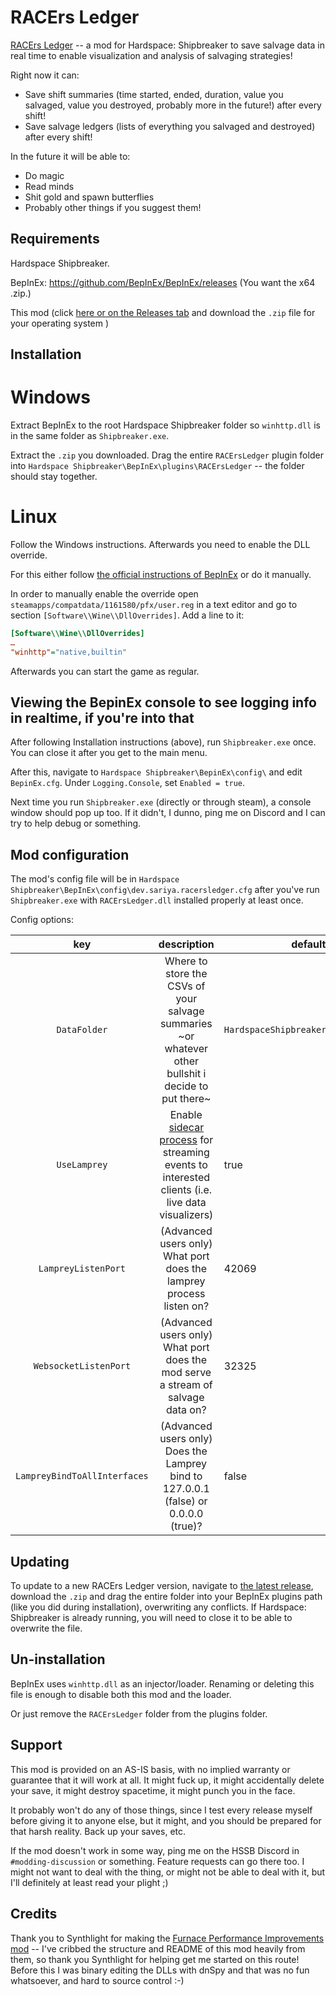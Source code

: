 ﻿# RACErs Ledger

[RACErs Ledger](https://github.com/hssb-racers/racers-ledger) -- a mod for Hardspace: Shipbreaker to save salvage data in real time to enable visualization and analysis of salvaging strategies!

Right now it can:
 - Save shift summaries (time started, ended, duration, value you salvaged, value you destroyed, probably more in the future!) after every shift!
 - Save salvage ledgers (lists of everything you salvaged and destroyed) after every shift!

 In the future it will be able to:
  - Do magic
  - Read minds
  - Shit gold and spawn butterflies
  - Probably other things if you suggest them!

## Requirements

Hardspace Shipbreaker.

BepInEx: https://github.com/BepInEx/BepInEx/releases (You want the x64 .zip.)

This mod (click [here or on the Releases tab](https://github.com/hssb-racers/racers-ledger/releases/latest) and download the `.zip` file for your operating system )

## Installation

# Windows
Extract BepInEx to the root Hardspace Shipbreaker folder so `winhttp.dll` is in the same folder as `Shipbreaker.exe`.

Extract the `.zip` you downloaded. Drag the entire `RACErsLedger` plugin folder into `Hardspace Shipbreaker\BepInEx\plugins\RACErsLedger` -- the folder should stay together. 

# Linux

Follow the Windows instructions. Afterwards you need to enable the DLL override.

For this either follow [the official instructions of BepInEx](https://bepinex.github.io/bepinex_docs/master/articles/advanced/steam_interop.html?tabs=tabid-1#protonwine) or do it manually.

In order to manually enable the override open `steamapps/compatdata/1161580/pfx/user.reg` in a text editor and go to section `[Software\\Wine\\DllOverrides]`.
Add a line to it:

```ini
[Software\\Wine\\DllOverrides]
…
"winhttp"="native,builtin"
```

Afterwards you can start the game as regular.

## Viewing the BepinEx console to see logging info in realtime, if you're into that

After following Installation instructions (above), run `Shipbreaker.exe` once. You can close it after you get to the main menu.

After this, navigate to `Hardspace Shipbreaker\BepinEx\config\` and edit `BepinEx.cfg`. Under `Logging.Console`, set `Enabled = true`.

Next time you run `Shipbreaker.exe` (directly or through steam), a console window should pop up too. If it didn't, I dunno, ping me on Discord and I can try to help debug or something.

## Mod configuration
The mod's config file will be in `Hardspace Shipbreaker\BepInEx\config\dev.sariya.racersledger.cfg` after you've run `Shipbreaker.exe` with `RACErsLedger.dll` installed properly at least once. 

Config options:

|      key     |                                              description                                             | default                             |
|:------------:|:----------------------------------------------------------------------------------------------------:|-------------------------------------|
| `DataFolder` | Where to store the CSVs of your salvage summaries ~or whatever other bullshit i decide to put there~ | `HardspaceShipbreaker\RACErsLedger` |
| `UseLamprey` | Enable [sidecar process](https://git.sariya.dev/sariya/racers-ledger/src/branch/main/RACErsLedgerLamprey/README.md) for streaming events to interested clients (i.e. live data visualizers) | true |
| `LampreyListenPort` | (Advanced users only) What port does the lamprey process listen on? | 42069 |
| `WebsocketListenPort` | (Advanced users only) What port does the mod serve a stream of salvage data on? | 32325 |
| `LampreyBindToAllInterfaces` | (Advanced users only) Does the Lamprey bind to 127.0.0.1 (false) or 0.0.0.0 (true)? | false |

## Updating

To update to a new RACErs Ledger version, navigate to [the latest release](https://github.com/hssb-racers/racers-ledger/releases/latest), download the `.zip` and drag the entire folder into your BepInEx plugins path (like you did during installation), overwriting any conflicts.
If Hardspace: Shipbreaker is already running, you will need to close it to be able to overwrite the file.

## Un-installation

BepInEx uses `winhttp.dll` as an injector/loader. Renaming or deleting this file is enough to disable both this mod and the loader.

Or just remove the `RACErsLedger` folder from the plugins folder.

## Support

This mod is provided on an AS-IS basis, with no implied warranty or guarantee that it will work at all. It might fuck up, it might accidentally delete your save, it might destroy spacetime, it might punch you in the face. 

It probably won't do any of those things, since I test every release myself before giving it to anyone else, but it might, and you should be prepared for that harsh reality. Back up your saves, etc.

If the mod doesn't work in some way, ping me on the HSSB Discord in `#modding-discussion` or something. Feature requests can go there too. I might not want to deal with the thing, or might not be able to deal with it, but I'll 
definitely at least read your plight ;)

## Credits

Thank you to Synthlight for making the [Furnace Performance Improvements mod](https://github.com/Synthlight/Hardspace-Shipbreaker-Furnace-Performance-Improvement-Mod) -- 
I've cribbed the structure and README of this mod heavily from them, so thank you Synthlight for helping get me started on this route!
Before this I was binary editing the DLLs with dnSpy and that was no fun whatsoever, and hard to source control :-)

